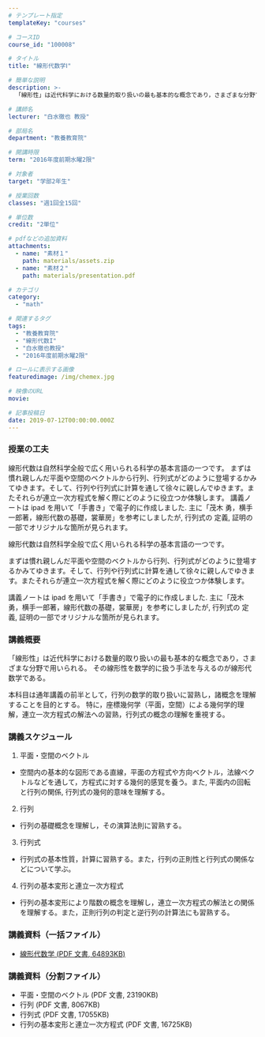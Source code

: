 ```yaml
---
# テンプレート指定
templateKey: "courses"

# コースID
course_id: "100008"

# タイトル
title: "線形代数学Ⅰ"

# 簡単な説明
description: >-
  「線形性」は近代科学における数量的取り扱いの最も基本的な概念であり，さまざまな分野で用いられる。その線形性を数学的に扱う手法を与えるのが線形代数学である。本科目は通年講義の前半として，行列の数学的取り扱いに習熟し，諸概念を理解することを目的とする。特に，座標幾何学（平面，空間）による幾何学的理解，連立一次方程式の解法への習熟，行列式の概念の理解を重視する。

# 講師名
lecturer: "白水徹也 教授"

# 部局名
department: "教養教育院"

# 開講時限
term: "2016年度前期水曜2限"

# 対象者
target: "学部2年生"

# 授業回数
classes: "週1回全15回"

# 単位数
credit: "2単位"

# pdfなどの追加資料
attachments:
  - name: "素材１"
    path: materials/assets.zip
  - name: "素材２"
    path: materials/presentation.pdf

# カテゴリ
category:
  - "math"

# 関連するタグ
tags:
  - "教養教育院"
  - "線形代数I"
  - "白水徹也教授"
  - "2016年度前期水曜2限"

# ロールに表示する画像
featuredimage: /img/chemex.jpg

# 映像のURL
movie:

# 記事投稿日
date: 2019-07-12T00:00:00.000Z
---
```


### 授業の工夫

線形代数は自然科学全般で広く用いられる科学の基本言語の一つです。 まずは慣れ親しんだ平面や空間のベクトルから行列、行列式がどのように登場するかみてゆきます。そして、行列や行列式に計算を通して徐々に親しんでゆきます。またそれらが連立一次方程式を解く際にどのように役立つか体験します。 講義ノートは ipad を用いて「手書き」で電子的に作成しました. 主に「茂木 勇，横手一郎著，線形代数の基礎，裳華房」を参考にしましたが, 行列式の 定義, 証明の一部でオリジナルな箇所が見られます。

線形代数は自然科学全般で広く用いられる科学の基本言語の一つです。

まずは慣れ親しんだ平面や空間のベクトルから行列、行列式がどのように登場するかみてゆきます。そして、行列や行列式に計算を通して徐々に親しんでゆきます。またそれらが連立一次方程式を解く際にどのように役立つか体験します。

講義ノートは ipad を用いて「手書き」で電子的に作成しました. 主に「茂木 勇，横手一郎著，線形代数の基礎，裳華房」を参考にしましたが, 行列式の 定義, 証明の一部でオリジナルな箇所が見られます。

### 講義概要

「線形性」は近代科学における数量的取り扱いの最も基本的な概念であり，さまざまな分野で用いられる。
その線形性を数学的に扱う手法を与えるのが線形代数学である。

本科目は通年講義の前半として，行列の数学的取り扱いに習熟し，諸概念を理解することを目的とする。
特に，座標幾何学（平面，空間）による幾何学的理解，連立一次方程式の解法への習熟，行列式の概念の理解を重視する。

### 講義スケジュール

1. 平面・空間のベクトル

- 空間内の基本的な図形である直線，平面の方程式や方向ベクトル，法線ベクトルなどを通して，方程式に対する幾何的感覚を養う。また, 平面内の回転と行列の関係, 行列式の幾何的意味を理解する。

2. 行列

- 行列の基礎概念を理解し，その演算法則に習熟する。

3. 行列式

- 行列式の基本性質，計算に習熟する。また，行列の正則性と行列式の関係などについて学ぶ。

4. 行列の基本変形と連立一次方程式

- 行列の基本変形により階数の概念を理解し，連立一次方程式の解法との関係を理解する。また，正則行列の判定と逆行列の計算法にも習熟する。

### 講義資料（一括ファイル）

- [線形代数学 (PDF 文書, 64893KB)](/PDF/la1.pdf)

### 講義資料（分割ファイル）

- 平面・空間のベクトル (PDF 文書, 23190KB)
- 行列 (PDF 文書, 8067KB)
- 行列式 (PDF 文書, 17055KB)
- 行列の基本変形と連立一次方程式 (PDF 文書, 16725KB)
